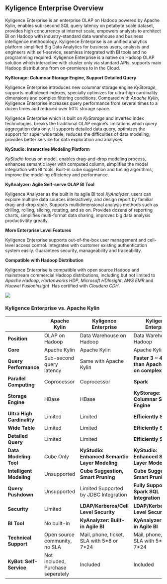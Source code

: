 ## Kyligence Enterprise Overview

Kyligence Enterprise is an enterprise OLAP on Hadoop powered by Apache Kylin, enables sub-second SQL query latency on petabyte scale dataset, provides high concurrency at internet scale, empowers analysts to architect BI on Hadoop with industry-standard data warehouse and business intelligence methodology. Kyligence Enterprise is an unified analytics platform simplified Big Data Analytics for business users, analysts and engineers with self-service, seamless integrated with BI tools and no programming required. Kyligence Enterprise is a native on Hadoop OLAP solution which interactive with cluster only via standard APIs, supports main Hadoop distributions from on-premieres to in the Cloud.

**KyStorage: Columnar Storage Engine, Support Detailed Query**

Kyligence Enterprise introduces new columnar storage engine *KyStorage*, supports multiplexed indexes, specially optimizes for ultra-high cardinality dimensions and complex filtering conditions. Compared with *Apache Kylin*, Kyligence Enterprise increases query performance from several times to a dozen times and reduced over 50%  storage space.

Kyligence Enterprise which is built on *KyStorage* and inverted index technologies, breaks the traditional OLAP engine‘s limitations which query aggregation data only. It supports detailed data query, optimizes the support for super wide table, reduces the difficulties of data modeling, provides better service for data exploration and analyses.

**KyStudio: Interactive Modeling Platform**

*KyStudio* focus on model, enables drag-and-drop modeling process, enhances semantic layer with computed column, simplifies the model integration with BI tools. Built-in cube suggestion and tuning algorithms, improve the modeling efficiency and performance. 

**KyAnalyzer: Agile Self-serve OLAP BI Tool**

Kyligence Analyzer as the built in its agile BI tool *KyAnalyzer*, users can explore multiple data sources interactively, and design report by familiar drag-and-drop style. Supports multidimensional analysis methods such as drilling, rolling, slicing, rotating, and so on. Provides dozens of reporting charts, simplifies multi-format data sharing, improves big data analysis productivitity greatly.

**More Enterprise Level Features**

Kyligence Enterprise supports out-of-the-box user management and cell-level access control. Integrates with customer existing authentication system easily. Guarantees security, manageability and traceability.

**Compatible with Hadoop Distribution**

Kyligence Enterprise is compatible with open source Hadoop and mainstream commercial Hadoop distributions, including but not limited to *Apache Hadoop*, *Hortonworks HDP*, *Microsoft HDInsight*, *AWS EMR* and *Huawei FusionInsight*. Has certified with  *Cloudera CDH*.

![](images/kap_portofilio.png)



### Kyligence Enterprise vs. Apache Kylin

|                            | Apache Kylin                      | Kyligence Enterprise                           | Kyligence Enterprise                                       |
| -------------------------- | --------------------------------- | ---------------------------------------------- | ---------------------------------------------------------- |
| **Position**               | OLAP on Hadoop                    | Data Warehouse on Hadoop                       | Data Warehouse on Hadoop                                   |
| **Core**                   | Apache Kylin                      | Apache Kylin                                   | Apache Kylin                                               |
| **Query Performance**      | Sub-second query latency          | Same with Apache Kylin                         | **Faster 3 ~ 40 times than Apache Kylin on complex query** |
| **Parallel Computing**     | Coprocessor                       | Coprocessor                                    | **Spark**                                                  |
| **Storage Engine**         | HBase                             | HBase                                          | **KyStorage: Columnar Storage Engine**                     |
| **Ultra High Cardinality** | Limited                           | Limited                                        | **Efficiently Support**                                    |
| **Wide Table**             | Limited                           | Limited                                        | **Efficiently Support**                                    |
| **Detailed Query**         | Limited                           | Limited                                        | **Efficiently Support**                                    |
| **Data Modeling Tool**     | Cube Only                         | **KyStudio: Enhanced Semantic Layer Modeling** | **KyStudio: Enhanced Semantic Layer Modeling**             |
| **Intelligent Modeling**   | Unsupported                       | **Cube Suggestion, Smart Pruning**             | **Cube Suggestion, Smart Pruning**                         |
| **Query Pushdown**         | Unsupported                       | Limited Supported by JDBC Integration          | **Fully Supported by Spark SQL Integration**               |
| **Security**               | Limited                           | **LDAP/Kerberos/Cell Level Security**          | **LDAP/Kerberos/Cell Level Security**                      |
| **BI Tool**                | No built-in                       | **KyAnalyzer: Built-in Agile BI**              | **KyAnalyzer: Built-in Agile BI**                          |
| **Technical Support**      | Open source community, no SLA     | Mail, phone, ticket, SLA with 5*8 or 7\*24     | Mail, phone, ticket, SLA with 5*8 or 7\*24                 |
| **KyBot: Self-Service**    | Not included, Purchase seperately | Included                                       | Included                                                   |

